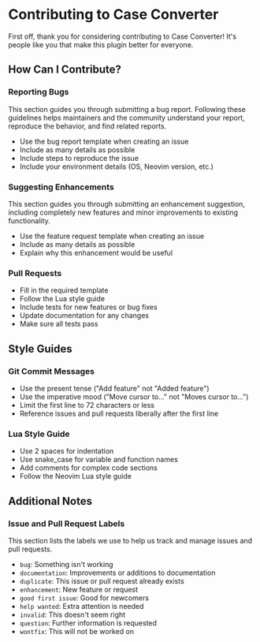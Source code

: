 # Contributing to Case Converter

First off, thank you for considering contributing to Case Converter! It's people like you that make this plugin better for everyone.

## How Can I Contribute?

### Reporting Bugs

This section guides you through submitting a bug report. Following these guidelines helps maintainers and the community understand your report, reproduce the behavior, and find related reports.

- Use the bug report template when creating an issue
- Include as many details as possible
- Include steps to reproduce the issue
- Include your environment details (OS, Neovim version, etc.)

### Suggesting Enhancements

This section guides you through submitting an enhancement suggestion, including completely new features and minor improvements to existing functionality.

- Use the feature request template when creating an issue
- Include as many details as possible
- Explain why this enhancement would be useful

### Pull Requests

- Fill in the required template
- Follow the Lua style guide
- Include tests for new features or bug fixes
- Update documentation for any changes
- Make sure all tests pass

## Style Guides

### Git Commit Messages

- Use the present tense ("Add feature" not "Added feature")
- Use the imperative mood ("Move cursor to..." not "Moves cursor to...")
- Limit the first line to 72 characters or less
- Reference issues and pull requests liberally after the first line

### Lua Style Guide

- Use 2 spaces for indentation
- Use snake_case for variable and function names
- Add comments for complex code sections
- Follow the Neovim Lua style guide

## Additional Notes

### Issue and Pull Request Labels

This section lists the labels we use to help us track and manage issues and pull requests.

- `bug`: Something isn't working
- `documentation`: Improvements or additions to documentation
- `duplicate`: This issue or pull request already exists
- `enhancement`: New feature or request
- `good first issue`: Good for newcomers
- `help wanted`: Extra attention is needed
- `invalid`: This doesn't seem right
- `question`: Further information is requested
- `wontfix`: This will not be worked on
